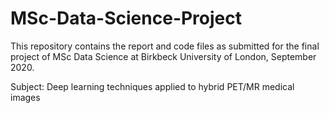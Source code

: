 # MSc-Data-Science-Project

This repository contains the report and code files as submitted for the final project of MSc Data Science at Birkbeck University of London, September 2020.

Subject: Deep learning techniques applied to hybrid PET/MR medical images
